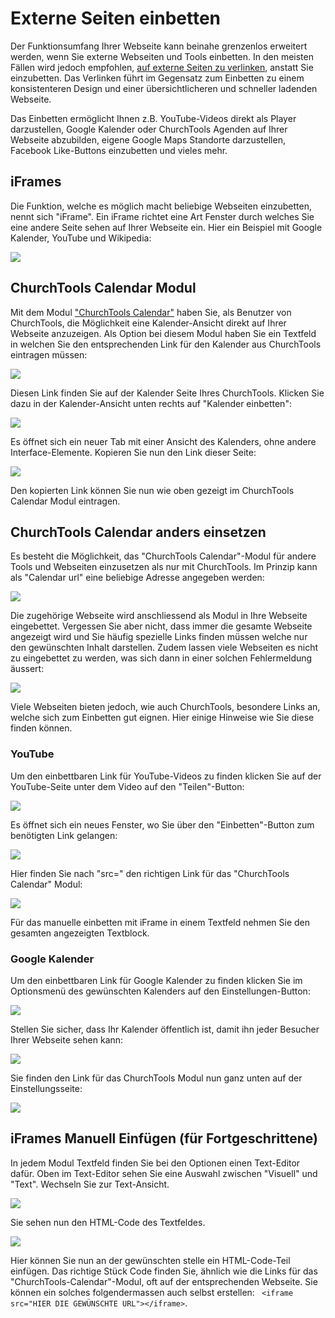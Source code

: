 ﻿# Externe Seiten einbetten

Der Funktionsumfang Ihrer Webseite kann beinahe grenzenlos erweitert werden, wenn Sie externe Webseiten und Tools einbetten. In den meisten Fällen wird jedoch empfohlen, [auf externe Seiten zu verlinken](03.00-links.md), anstatt Sie einzubetten. Das Verlinken führt im Gegensatz zum Einbetten zu einem konsistenteren Design und einer übersichtlicheren und schneller ladenden Webseite.

Das Einbetten ermöglicht Ihnen z.B. YouTube-Videos direkt als Player darzustellen, Google Kalender oder ChurchTools Agenden auf Ihrer Webseite abzubilden, eigene Google Maps Standorte darzustellen, Facebook Like-Buttons einzubetten und vieles mehr.

## iFrames

Die Funktion, welche es möglich macht beliebige Webseiten einzubetten, nennt sich "iFrame". Ein iFrame richtet eine Art Fenster durch welches Sie eine andere Seite sehen auf Ihrer Webseite ein. Hier ein Beispiel mit Google Kalender, YouTube und Wikipedia:

![](img/embed-example.png)

## ChurchTools Calendar Modul

Mit dem Modul ["ChurchTools Calendar"](02.01-modules.md#churchtools-calendar) haben Sie, als Benutzer von ChurchTools, die Möglichkeit eine Kalender-Ansicht direkt auf Ihrer Webseite anzuzeigen. Als Option bei diesem Modul haben Sie ein Textfeld in welchen Sie den entsprechenden Link für den Kalender aus ChurchTools eintragen müssen: 

![](img/module-churchcal-options.png)

Diesen Link finden Sie auf der Kalender Seite Ihres ChurchTools. Klicken Sie dazu in der Kalender-Ansicht unten rechts auf "Kalender einbetten":

![](img/churchtools-embed-1.png)

Es öffnet sich ein neuer Tab mit einer Ansicht des Kalenders, ohne andere Interface-Elemente. Kopieren Sie nun den Link dieser Seite:

![](img/churchtools-embed-2.png)

Den kopierten Link können Sie nun wie oben gezeigt im ChurchTools Calendar Modul eintragen.

## ChurchTools Calendar anders einsetzen

Es besteht die Möglichkeit, das "ChurchTools Calendar"-Modul für andere Tools und Webseiten einzusetzen als nur mit ChurchTools. Im Prinzip kann als "Calendar url" eine beliebige Adresse angegeben werden:

![](img/module-churchcal-other-url.png)

Die zugehörige Webseite wird anschliessend als Modul in Ihre Webseite eingebettet. Vergessen Sie aber nicht, dass immer die gesamte Webseite angezeigt wird und Sie häufig spezielle Links finden müssen welche nur den gewünschten Inhalt darstellen. Zudem lassen viele Webseiten es nicht zu eingebettet zu werden, was sich dann in einer solchen Fehlermeldung äussert:

![](img/iframe-refused.png)

Viele Webseiten bieten jedoch, wie auch ChurchTools, besondere Links an, welche sich zum Einbetten gut eignen. Hier einige Hinweise wie Sie diese finden können.

### YouTube

Um den einbettbaren Link für YouTube-Videos zu finden klicken Sie auf der YouTube-Seite unter dem Video auf den "Teilen"-Button:

![](img/yt-share-button.png)

Es öffnet sich ein neues Fenster, wo Sie über den "Einbetten"-Button zum benötigten Link gelangen:

![](img/yt-embed-button.png)

Hier finden Sie nach "src=" den richtigen Link für das "ChurchTools Calendar" Modul:

![](img/yt-embed-link.png)

Für das manuelle einbetten mit iFrame in einem Textfeld nehmen Sie den gesamten angezeigten Textblock.

### Google Kalender

Um den einbettbaren Link für Google Kalender zu finden klicken Sie im Optionsmenü des gewünschten Kalenders auf den Einstellungen-Button:

![](img/gcal-settings-button.png)

Stellen Sie sicher, dass Ihr Kalender öffentlich ist, damit ihn jeder Besucher Ihrer Webseite sehen kann:

![](img/gcal-public.png)

Sie finden den Link für das ChurchTools Modul nun ganz unten auf der Einstellungsseite:

![](img/gcal-url.png)

## iFrames Manuell Einfügen (für Fortgeschrittene)

In jedem Modul Textfeld finden Sie bei den Optionen einen Text-Editor dafür. Oben im Text-Editor sehen Sie eine Auswahl zwischen "Visuell" und "Text". Wechseln Sie zur Text-Ansicht.

![](img/iframe-text.png)

Sie sehen nun den HTML-Code des Textfeldes.

![](img/iframe-text-view.png)

Hier können Sie nun an der gewünschten stelle ein HTML-Code-Teil einfügen. Das richtige Stück Code finden Sie, ähnlich wie die Links für das "ChurchTools-Calendar"-Modul, oft auf der entsprechenden Webseite. Sie können ein solches folgendermassen auch selbst erstellen:
```  <iframe src="HIER DIE GEWÜNSCHTE URL"></iframe> ```.